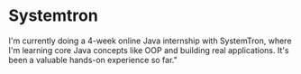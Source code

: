 # Systemtron
I'm currently doing a 4-week online Java internship with SystemTron, where I'm learning core Java concepts like OOP and building real applications. It's been a valuable hands-on experience so far."
